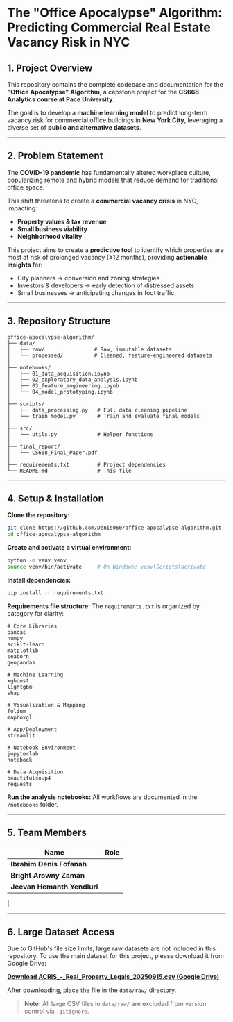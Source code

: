 # The "Office Apocalypse" Algorithm: Predicting Commercial Real Estate Vacancy Risk in NYC

## 1. Project Overview
This repository contains the complete codebase and documentation for the **"Office Apocalypse" Algorithm**, a capstone project for the **CS668 Analytics course at Pace University**.

The goal is to develop a **machine learning model** to predict long-term vacancy risk for commercial office buildings in **New York City**, leveraging a diverse set of **public and alternative datasets**.

---

## 2. Problem Statement
The **COVID-19 pandemic** has fundamentally altered workplace culture, popularizing remote and hybrid models that reduce demand for traditional office space.

This shift threatens to create a **commercial vacancy crisis** in NYC, impacting:
- **Property values & tax revenue**
- **Small business viability**
- **Neighborhood vitality**

This project aims to create a **predictive tool** to identify which properties are most at risk of prolonged vacancy (≥12 months), providing **actionable insights** for:
- City planners → conversion and zoning strategies
- Investors & developers → early detection of distressed assets
- Small businesses → anticipating changes in foot traffic

---

## 3. Repository Structure
```
office-apocalypse-algorithm/
├── data/
│   ├── raw/                # Raw, immutable datasets
│   └── processed/          # Cleaned, feature-engineered datasets
│
├── notebooks/
│   ├── 01_data_acquisition.ipynb
│   ├── 02_exploratory_data_analysis.ipynb
│   ├── 03_feature_engineering.ipynb
│   └── 04_model_prototyping.ipynb
│
├── scripts/
│   ├── data_processing.py   # Full data cleaning pipeline
│   └── train_model.py       # Train and evaluate final models
│
├── src/
│   └── utils.py             # Helper functions
│
├── final_report/
│   └── CS668_Final_Paper.pdf
│
├── requirements.txt         # Project dependencies
└── README.md                # This file
```

---

## 4. Setup & Installation

**Clone the repository:**
```bash
git clone https://github.com/Denis060/office-apocalypse-algorithm.git
cd office-apocalypse-algorithm
```

**Create and activate a virtual environment:**
```bash
python -m venv venv
source venv/bin/activate     # On Windows: venv\Scripts\activate
```

**Install dependencies:**
```bash
pip install -r requirements.txt
```

**Requirements file structure:**
The `requirements.txt` is organized by category for clarity:

```
# Core Libraries
pandas
numpy
scikit-learn
matplotlib
seaborn
geopandas

# Machine Learning
xgboost
lightgbm
shap

# Visualization & Mapping
folium
mapboxgl

# App/Deployment
streamlit

# Notebook Environment
jupyterlab
notebook

# Data Acquisition
beautifulsoup4
requests
```

**Run the analysis notebooks:**
All workflows are documented in the `/notebooks` folder.

---

## 5. Team Members
| Name                    | Role                          |
|-------------------------|-------------------------------|
| **Ibrahim Denis Fofanah** |  |
| **Bright Arowny Zaman**   |                      |
| **Jeevan Hemanth Yendluri** |                  |
|

---

## 6. Large Dataset Access

Due to GitHub's file size limits, large raw datasets are not included in this repository. To use the main dataset for this project, please download it from Google Drive:

**[Download ACRIS_-_Real_Property_Legals_20250915.csv (Google Drive)](https://drive.google.com/file/d/1B73K15zu3-OmoG_qy7XGhY1i-uq7HBeQ/view?usp=drive_link)**

After downloading, place the file in the `data/raw/` directory.

> **Note:** All large CSV files in `data/raw/` are excluded from version control via `.gitignore`.
